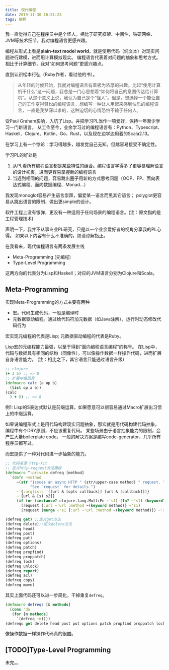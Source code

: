 ```yaml
---
title: 现代编程
date: 2019-11-30 16:51:23
tags: 编程
---
```


我一直觉得自己在程序员中是个怪人。相比于研究框架、中间件，钻研网络、JVM等技术细节，我对编程语言更感兴趣。

编程从形式上看是**plain-text model world**。就是使用代码（纯文本）对现实问题进行建模，进而用计算模拟现实。
编程语言代表着对问题的抽象和思考方式。相比于计算细节，我对“如何思考问题”更感兴趣点。

直到认识松本行弘（Ruby作者，看过他的书）。

> 从年轻的时候开始，我就对编程语言有着极为浓厚的兴趣。比起“使用计算机干什么”这一问题，我总是一门心思想着“如何将自己的意图传达给计算机”。从这个意义上说，我认为自己是个“怪人”。但是，想选择一个能让自己的工作变得轻松的编程语言，想编写一种让人用起来感到快乐的编程语言，一直是我梦寐以求的，这种迫切的心情恐怕不输于任何人。

受Paul Graham影响，入坑了Lisp。并把学习PL当作一项爱好，保持一年至少学习一门新语言。
从工作至今，业余学习过的编程语言有：Python、Typescript、Haskell、Clojure、Kotlin、Go、Rust，以及现在边学边用着的Scala2.13。

在学习上有一个悖论：学习得越多，越发觉自己无知。但越容易接受不确定性。

学习PL的好处是
1) 从PL看所有编程语言都是某些特性的组合。编程语言学得多了更容易理解语言的设计初衷，进而更容易掌握新的编程语言
2) 当遇到相同的问题，容易跳出圈子用新的方式思考问题（OOP、FP、面向表达式编程、面向数据编程、Monad...）

我发现monoglot容易产生语言崇拜，偏爱某一语言而黑其它语言；
polyglot更容易从跳出语言的限制，做出更simple的设计。

软件工程上没有银弹，更没有一种适用于任何场景的编程语言。(注：原文指的是工程管理技术)

<!-- 
我一直觉得一个程序员至少掌握3门语言。
而且一般有一定工作经验的话，都不只限于任一语言吧。
- 工作的语言（Java、Rust、C/C++）。
- 脚本语言（Python、Ruby、Groovy）。用于快速原型设计和处理日常问题
- 快乐的编程语言（Clojure、Ruby）。用于探索编程并实现自己想法 -->


声明一下，我并不从事专业PL研究，只是以一个业余爱好者的视角分享我的PL心得。
如果以下内容有什么不准确的，烦请谅解指正。

在我看来，现代编程语言有两条发展主线
- Meta-Programming (元编程)
- Type-Level Programming

这两方向的代表分为Lisp和Haskell；对应的JVM语言分别为Clojure和Scala。

## Meta-Programming

实现Meta-Programming的方式主要有两种
- 宏。代码生成代码，一般是编译时
- 元数据驱动编程。通过给代码符加元数据（如Java注解），运行时动态修改代码行为

宏实现元编程的代表是Lisp; 元数据驱动编程的代表是Ruby。

Lisp宏的元编程能力最强，以至于得到“面向编程语言编程”的称号。
在Lisp中，代码与数据具有相同的结构（同像性），可以像操作数据一样操作代码，进而扩展自身语言能力。
(注：相比之下，其它语言只能通过语言升级)

```clojure
;; clojure
(+ 3 5) ;; => 8
;; 扩展中缀运算
(defmacro calc [a op b]
  (list op a b))
(calc
  3 + 5) ;; => 8
```
例1: Lisp的S表达式默认是前缀运算，如果愿意可以很容易通过Macro扩展出习惯上的中缀运算。

如果说编程形式上是用代码构建现实问题抽象，那宏就是用代码构建代码抽象。
编程中有个DRY原则，不应该重复代码。
某些场景由于语言抽象能力的限制，会产生大量boilerplate code。
一般的解决方案是编写code-generator，几乎所有程序员都写过。

而宏提供了一种对代码进一步抽象的能力。
```clojure
;; 代码来源 http-kit
;; 定义http-request方法模板
(defmacro ^:private defreq [method]
  `(defn ~method
     ~(str "Issues an async HTTP " (str/upper-case method) " request. "
           "See `request` for details.")
     ~'{:arglists '([url & [opts callback]] [url & [callback]])}
     ~'[url & [s1 s2]]
     (if (or (instance? clojure.lang.MultiFn ~'s1) (fn? ~'s1) (keyword? ~'s1))
       (request {:url ~'url :method ~(keyword method)} ~'s1)
       (request (merge ~'s1 {:url ~'url :method ~(keyword method)}) ~'s2))))

(defreq get) ;;定义get方法
(defreq delete);;定义delete方法
(defreq head)
(defreq post)
(defreq put)
(defreq options)
(defreq patch)
(defreq propfind)
(defreq proppatch)
(defreq lock)
(defreq unlock)
(defreq report)
(defreq acl)
(defreq copy)
(defreq move)
```

其实上面代码还可以进一步简化，干掉重复`defreq`。
```clojure
(defmacro defreqs [& methods]
  (cons 'do 
   (for [m methods]
     `(defreq ~m))))
(defreqs get delete head post put options patch propfind proppatch lock unlock report acl copy move)
```

像操作数据一样操作代码真的很酷。


## [TODO]Type-Level Programming
<!-- 
这篇一直很难下笔，因为，我也还在学习中，很难把Type说清楚。

按Haskell文档，最早是为了引入类型约束而引入type class，但是后来发现type class的作用超出了预期。
-->
未完。。
